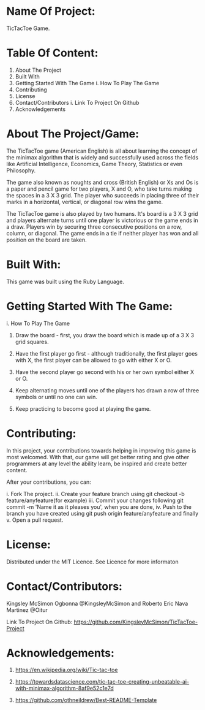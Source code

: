 # Name Of Project:
TicTacToe Game.

# Table Of Content:
1. About The Project
2. Built With
3. Getting Started With The Game
  i. How To Play The Game
4. Contributing
5. License
6. Contact/Contributors
  i. Link To Project On Github
7. Acknowledgements

# About The Project/Game:

The TicTacToe game (American English) is all about learning the concept of the minimax algorithm that is widely and successfully used across the fields like Artificial Intelligence, Economics, Game Theory, Statistics or even Philosophy. 

The game also known as noughts and cross (British English) or Xs and Os is a paper and pencil game for two players, X and O, who take turns making the spaces in a 3 X 3 grid. The player who succeeds in placing three of their marks in a horizontal, vertical, or diagonal row wins the game.

The TicTacToe game is also played by two humans. It's board is a 3 X 3 grid and players alternate turns until one player is victorious or the game ends in a draw. Players win by securing three consecutive positions on a row, column, or diagonal. The game ends in a tie if neither player has won and all position on the board are taken.

# Built With:

This game was built using the Ruby Language.

# Getting Started With The Game:
  i. How To Play The Game

1. Draw the board - first, you draw the board which is made up of a 3 X 3 grid squares.

2. Have the first player go first - although traditionally, the first player goes with X, the first player can be allowed to go with either X or O.

3. Have the second player go second with his or her own symbol either X or O.

4. Keep alternating moves until one of the players has drawn a row of three symbols or until no one can win.

5. Keep practicing to become good at playing the game.

# Contributing:

In this project, your contributions towards helping in improving this game is most welcomed. With that, our game will get better rating and give other programmers at any level the ability learn, be inspired and create better content.

After your contributions, you can: 

i.   Fork The project.
ii.  Create your feature branch using git checkout -b feature/anyfeature(for example)
iii. Commit your changes following git commit -m 'Name it as it pleases you', when you are done,
iv.  Push to the branch you have created using git push origin feature/anyfeature and finally
v.   Open a pull request.

# License:

Distributed under the MIT Licence. See Licence for more informaton

# Contact/Contributors:

Kingsley McSimon Ogbonna @KingsleyMcSimon and
Roberto Eric Nava Martinez @Oitur

Link To Project On Github:
https://github.com/KingsleyMcSimon/TicTacToe-Project

# Acknowledgements:

1. https://en.wikipedia.org/wiki/Tic-tac-toe

2. https://towardsdatascience.com/tic-tac-toe-creating-unbeatable-ai-with-minimax-algorithm-8af9e52c1e7d

3. https://github.com/othneildrew/Best-README-Template
















